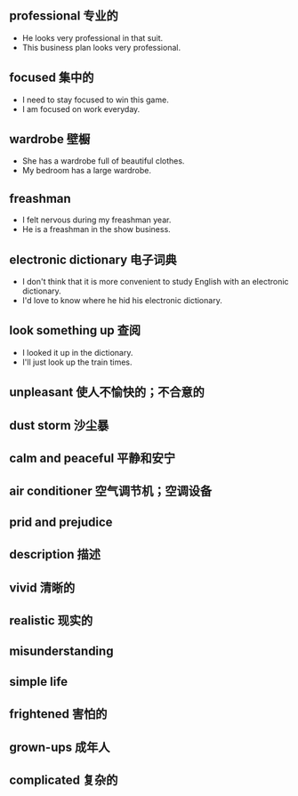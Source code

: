 ## professional 专业的
* He looks very professional in that suit.
* This business plan looks very professional.

## focused 集中的
* I need to stay focused to win this game.
* I am focused on work everyday.

## wardrobe 壁橱
* She has a wardrobe full of beautiful clothes.
* My bedroom has a large wardrobe.

## freashman
* I felt nervous during my freashman year.
* He is a freashman in the show business.

## electronic dictionary 电子词典
* I don't think that it is more convenient to study English with an electronic dictionary.
* I'd love to know where he hid his electronic dictionary.

## look something up 查阅
* I looked it up in the dictionary.
* I'll just look up the train times.

## unpleasant  使人不愉快的；不合意的
## dust storm  沙尘暴
## calm and peaceful  平静和安宁
## air conditioner  空气调节机；空调设备
## prid and prejudice 
## description  描述
## vivid  清晰的
## realistic  现实的
## misunderstanding
## simple life
## frightened  害怕的
## grown-ups 成年人
## complicated  复杂的
